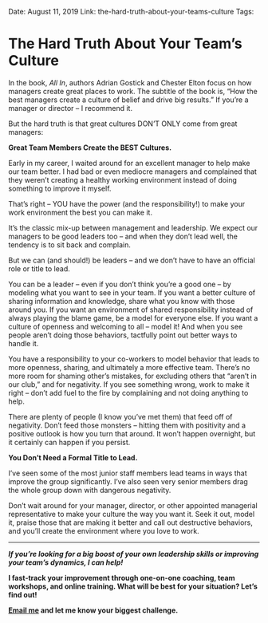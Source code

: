 Date: August 11, 2019
Link: the-hard-truth-about-your-teams-culture
Tags:

The Hard Truth About Your Team’s Culture
========================================

In the book, _All In_, authors Adrian Gostick and Chester Elton focus on how managers create great places to work. The subtitle of the book is, “How the best managers create a culture of belief and drive big results.” If you’re a manager or director – I recommend it.

But the hard truth is that great cultures DON’T ONLY come from great managers:

**Great Team Members Create the BEST Cultures.**

Early in my career, I waited around for an excellent manager to help make our team better. I had bad or even mediocre managers and complained that they weren’t creating a healthy working environment instead of doing something to improve it myself.

That’s right – YOU have the power (and the responsibility!) to make your work environment the best you can make it.

It’s the classic mix-up between management and leadership. We expect our managers to be good leaders too – and when they don’t lead well, the tendency is to sit back and complain.

But we can (and should!) be leaders – and we don’t have to have an official role or title to lead.

You can be a leader – even if you don’t think you’re a good one – by modeling what you want to see in your team. If you want a better culture of sharing information and knowledge, share what you know with those around you. If you want an environment of shared responsibility instead of always playing the blame game, be a model for everyone else. If you want a culture of openness and welcoming to all – model it! And when you see people aren’t doing those behaviors, tactfully point out better ways to handle it.

You have a responsibility to your co-workers to model behavior that leads to more openness, sharing, and ultimately a more effective team. There’s no more room for shaming other’s mistakes, for excluding others that “aren’t in our club,” and for negativity. If you see something wrong, work to make it right – don’t add fuel to the fire by complaining and not doing anything to help.

There are plenty of people (I know you’ve met them) that feed off of negativity. Don’t feed those monsters – hitting them with positivity and a positive outlook is how you turn that around. It won’t happen overnight, but it certainly can happen if you persist.

**You Don’t Need a Formal Title to Lead.**

I’ve seen some of the most junior staff members lead teams in ways that improve the group significantly. I’ve also seen very senior members drag the whole group down with dangerous negativity.

Don’t wait around for your manager, director, or other appointed managerial representative to make your culture the way you want it. Seek it out, model it, praise those that are making it better and call out destructive behaviors, and you’ll create the environment where you love to work.

* * *

  
_**If you’re looking for a big boost of your own leadership skills or improving your team’s dynamics, I can help!**_

**I fast-track your improvement through one-on-one coaching, team workshops, and online training. What will be best for your situation? Let’s find out!**

**[Email me](mailto:ken@elevaros.com) and let me know your biggest challenge.**
